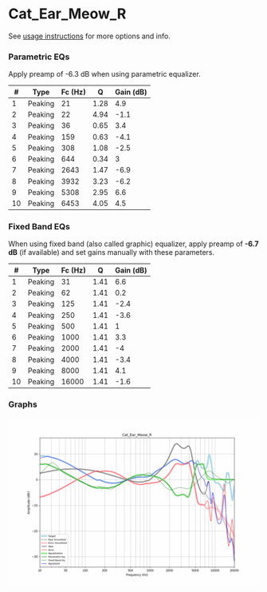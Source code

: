 # Cat_Ear_Meow_R
See [usage instructions](https://github.com/jaakkopasanen/AutoEq#usage) for more options and info.

### Parametric EQs
Apply preamp of -6.3 dB when using parametric equalizer.

|   # | Type    |   Fc (Hz) |    Q |   Gain (dB) |
|-----|---------|-----------|------|-------------|
|   1 | Peaking |        21 | 1.28 |         4.9 |
|   2 | Peaking |        22 | 4.94 |        -1.1 |
|   3 | Peaking |        36 | 0.65 |         3.4 |
|   4 | Peaking |       159 | 0.63 |        -4.1 |
|   5 | Peaking |       308 | 1.08 |        -2.5 |
|   6 | Peaking |       644 | 0.34 |         3   |
|   7 | Peaking |      2643 | 1.47 |        -6.9 |
|   8 | Peaking |      3932 | 3.23 |        -6.2 |
|   9 | Peaking |      5308 | 2.95 |         6.6 |
|  10 | Peaking |      6453 | 4.05 |         4.5 |

### Fixed Band EQs
When using fixed band (also called graphic) equalizer, apply preamp of **-6.7 dB** (if available) and set gains manually with these parameters.

|   # | Type    |   Fc (Hz) |    Q |   Gain (dB) |
|-----|---------|-----------|------|-------------|
|   1 | Peaking |        31 | 1.41 |         6.6 |
|   2 | Peaking |        62 | 1.41 |         0.2 |
|   3 | Peaking |       125 | 1.41 |        -2.4 |
|   4 | Peaking |       250 | 1.41 |        -3.6 |
|   5 | Peaking |       500 | 1.41 |         1   |
|   6 | Peaking |      1000 | 1.41 |         3.3 |
|   7 | Peaking |      2000 | 1.41 |        -4   |
|   8 | Peaking |      4000 | 1.41 |        -3.4 |
|   9 | Peaking |      8000 | 1.41 |         4.1 |
|  10 | Peaking |     16000 | 1.41 |        -1.6 |

### Graphs
![](./Cat_Ear_Meow_R.png)
